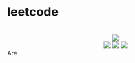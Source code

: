 # leetcode

<div align="center">
<br/>
<img src="https://img.shields.io/badge/Solved-472/3088%20=%2015%25-blue.svg?style=flat-square" />
<br/>
<img src="https://img.shields.io/badge/Easy-212/782-5CB85D.svg?style=flat-square" />
<img src="https://img.shields.io/badge/Medium-203/1620-F0AE4E.svg?style=flat-square" />
<img src="https://img.shields.io/badge/Hard-57/686-D95450.svg?style=flat-square" />
</div>Are